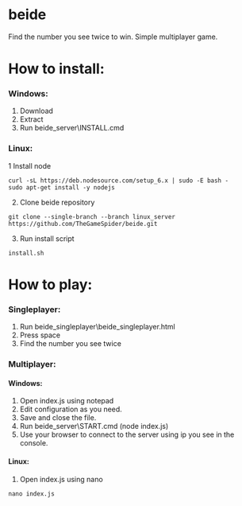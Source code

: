 # beide
Find the number you see twice to win. Simple multiplayer game.

# How to install:
### Windows:
1. Download
2. Extract
3. Run beide_server\INSTALL.cmd
### Linux:
1 Install node
```
curl -sL https://deb.nodesource.com/setup_6.x | sudo -E bash -
sudo apt-get install -y nodejs
```
2. Clone beide repository
```
git clone --single-branch --branch linux_server https://github.com/TheGameSpider/beide.git
```
3. Run install script
```
install.sh
```

# How to play:
### Singleplayer:
1. Run beide_singleplayer\beide_singleplayer.html
2. Press space
3. Find the number you see twice
### Multiplayer:
#### Windows:
1. Open index.js using notepad
2. Edit configuration as you need.
3. Save and close the file.
4. Run beide_server\START.cmd (node index.js)
5. Use your browser to connect to the server using ip you see in the console.
#### Linux:
1. Open index.js using nano
```
nano index.js
```
